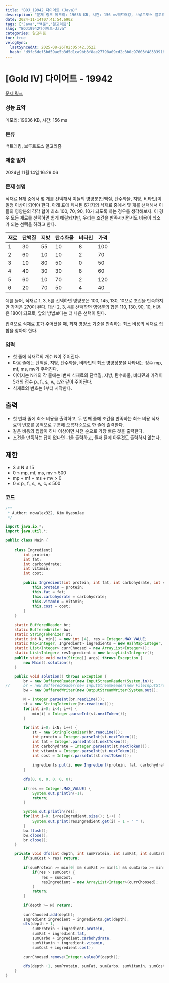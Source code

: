 ```yaml
---
title: "BOJ_19942_다이어트 (Java)"
description: "문제 링크 메모리: 19636 KB, 시간: 156 ms백트래킹, 브루트포스 알고리즘2024년 11월 14일 16:29:06예를 들어, 식재료 1, 3, 5를 선택하면 영양분은 100, 145, 130, 10으로 조건을 만족하지만 가격은 270이 된다. 대신 2, 3,"
date: 2024-11-14T07:41:54.690Z
tags: ["Java","백준","알고리즘"]
slug: "BOJ19942다이어트-Java"
categories: 알고리즘
toc: true
velogSync:
  lastSyncedAt: 2025-08-26T02:05:42.352Z
  hash: "d9fc6def5bd59ae5b3d5d1ca9bb3f8ae27798a09cd2c3b0c97603f483339188e"
---
```


# [Gold IV] 다이어트 - 19942 

[문제 링크](https://www.acmicpc.net/problem/19942) 

### 성능 요약

메모리: 19636 KB, 시간: 156 ms

### 분류

백트래킹, 브루트포스 알고리즘

### 제출 일자

2024년 11월 14일 16:29:06

### 문제 설명

<p>식재료 N개 중에서 몇 개를 선택해서 이들의 영양분(단백질, 탄수화물, 지방, 비타민)이 일정 이상이 되어야 한다. 아래 표에 제시된 6가지의 식재료 중에서 몇 개를 선택해서 이들의 영양분의 각각 합이 최소 100, 70, 90, 10가 되도록 하는 경우를 생각해보자. 이 경우 모든 재료를 선택하면 쉽게 해결되지만, 우리는 조건을 만족시키면서도 비용이 최소가 되는 선택을 하려고 한다.</p>

| 재료 | 단백질 | 지방 | 탄수화물 | 비타민 | 가격 |
|------|--------|------|-----------|--------|------|
| 1    | 30     | 55   | 10        | 8      | 100  |
| 2    | 60     | 10   | 10        | 2      | 70   |
| 3    | 10     | 80   | 50        | 0      | 50   |
| 4    | 40     | 30   | 30        | 8      | 60   |
| 5    | 60     | 10   | 70        | 2      | 120  |
| 6    | 20     | 70   | 50        | 4      | 40   |

예를 들어, 식재료 1, 3, 5를 선택하면 영양분은 100, 145, 130, 10으로 조건을 만족하지만 가격은 270이 된다. 대신 2, 3, 4를 선택하면 영양분의 합은 110, 130, 90, 10, 비용은 180이 되므로, 앞의 방법보다는 더 나은 선택이 된다.

입력으로 식재료 표가 주어졌을 때, 최저 영양소 기준을 만족하는 최소 비용의 식재료 집합을 찾아야 한다.

### 입력
- 첫 줄에 식재료의 개수 N이 주어진다.
- 다음 줄에는 단백질, 지방, 탄수화물, 비타민의 최소 영양성분을 나타내는 정수 mp, mf, ms, mv가 주어진다.
- 이어지는 N개의 각 줄에는 i번째 식재료의 단백질, 지방, 탄수화물, 비타민과 가격이 5개의 정수 pᵢ, fᵢ, sᵢ, vᵢ, cᵢ와 같이 주어진다.
- 식재료의 번호는 1부터 시작한다.

## 출력
- 첫 번째 줄에 최소 비용을 출력하고, 두 번째 줄에 조건을 만족하는 최소 비용 식재료의 번호를 공백으로 구분해 오름차순으로 한 줄에 출력한다.
- 같은 비용의 집합이 하나 이상이면 사전 순으로 가장 빠른 것을 출력한다.
- 조건을 만족하는 답이 없다면 -1을 출력하고, 둘째 줄에 아무것도 출력하지 않는다.

## 제한
- 3 ≤ N ≤ 15
- 0 ≤ mp, mf, ms, mv ≤ 500
- mp + mf + ms + mv > 0
- 0 ≤ pᵢ, fᵢ, sᵢ, vᵢ, cᵢ ≤ 500

### 코드
```java
/**
 * Author: nowalex322, Kim HyeonJae
 */

import java.io.*;
import java.util.*;

public class Main {
	
	class Ingredient{
		int protein;
		int fat;
		int carbohydrate;
		int vitamin;
		int cost;
		
		public Ingredient(int protein, int fat, int carbohydrate, int vitamin, int cost){
			this.protein = protein;
			this.fat = fat;
			this.carbohydrate = carbohydrate;
			this.vitamin = vitamin;
			this.cost = cost;
		}
	}
	
	static BufferedReader br;
	static BufferedWriter bw;
	static StringTokenizer st;
	static int N, min[] = new int [4], res = Integer.MAX_VALUE;
	static Map<Integer, Ingredient> ingredients = new HashMap<Integer, Ingredient>();
	static List<Integer> currChoosed = new ArrayList<Integer>();
	static List<Integer> resIngredient = new ArrayList<Integer>();
	public static void main(String[] args) throws Exception {
		new Main().solution();
	}

	public void solution() throws Exception {
		br = new BufferedReader(new InputStreamReader(System.in));
//		br = new BufferedReader(new InputStreamReader(new FileInputStream("input.txt")));
		bw = new BufferedWriter(new OutputStreamWriter(System.out));

		N = Integer.parseInt(br.readLine());
		st = new StringTokenizer(br.readLine());
		for(int i=0; i<4; i++) {
			min[i] = Integer.parseInt(st.nextToken());
		}
		
		for(int i=0; i<N; i++) {
			st = new StringTokenizer(br.readLine());
			int protein = Integer.parseInt(st.nextToken());
			int fat = Integer.parseInt(st.nextToken());
			int carbohydrate = Integer.parseInt(st.nextToken());
			int vitamin = Integer.parseInt(st.nextToken());
			int cost = Integer.parseInt(st.nextToken());
			
			ingredients.put(i, new Ingredient(protein, fat, carbohydrate, vitamin, cost));
		}
		
		dfs(0, 0, 0, 0, 0, 0);
		
		if(res == Integer.MAX_VALUE) {
			System.out.println(-1);
			return;
		}

		System.out.println(res);
		for(int i=0; i<resIngredient.size(); i++) {
			System.out.print(resIngredient.get(i) + 1 + " " );
		}
		bw.flush();
		bw.close();
		br.close();
	}

	private void dfs(int depth, int sumProtein, int sumFat, int sumCarbo, int sumVitamin, int sumCost) {
		if(sumCost > res) return;
		
		if(sumProtein >= min[0] && sumFat >= min[1] && sumCarbo >= min[2] && sumVitamin >= min[3]) {
			if(res > sumCost) {
				res = sumCost;
				resIngredient = new ArrayList<Integer>(currChoosed);
			}
			return;
		}
		
		if(depth >= N) return;
		
		currChoosed.add(depth);
		Ingredient ingredient = ingredients.get(depth);
		dfs(depth + 1,
			sumProtein + ingredient.protein,
			sumFat + ingredient.fat,
			sumCarbo + ingredient.carbohydrate,
			sumVitamin + ingredient.vitamin,
			sumCost + ingredient.cost);
		
		currChoosed.remove(Integer.valueOf(depth));
		
		dfs(depth +1, sumProtein, sumFat, sumCarbo, sumVitamin, sumCost);
	}
}
```
